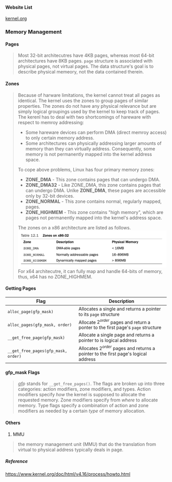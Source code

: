#### Website List
[kernel.org](https://www.kernel.org/doc/html/v4.16/index.html)

### Memory Management
#### Pages

> Most 32-bit architecutres have 4KB pages, whereas most 64-bit architectures have 8KB pages.
> `page` structure is associated with physical pages, not virtual pages. The data structure's goal is to describe physical memeory, not the data contained therein.

#### Zones

> Because of harware limitations, the kernel cannot treat all pages as identical. The kernel uses the zones to group pages of similar properties.
> The zones do not have any physical relevance but are simply logical groupings used by the kernel to keep track of pages.
> The kerenl has to deal with two shortcomings of hareware with respect to memroy addressing:
> * Some hareware devices can perform DMA (direct memroy access) to only certain memory address.
> * Some architectures can physically addressing larger amounts of memory than they can virtually address. Consequently, some memory is not permanently mapped into the kernel address space.
> 
> To cope above problems, Linux has four primary memory zones:
> * __ZONE_DMA__ - This zone contains pages that can undergo DMA.
> * __ZONE_DMA32__ - Like ZONE_DMA, this zone contains pages that can undergo DMA. Unlke __ZONE_DMA__, these pages are accessible only by 32-bit devices.
> * __ZONE_NORMAL__ - This zone contains normal, regularly mapped, pages.
> * __ZONE_HIGHMEM__ - This zone contains "high memory", which are pages not permanently mapped into the kernel's address space.
> 
> The zones on a x86 architecture are listed as follows. 
> ![Zones on x86 architecture](./figures/zones_on_x86.png)
> For x64 architecutre, it can fully map and handle 64-bits of memory, thus, x64 has no ZONE_HIGHMEM.
> 

#### Getting Pages
Flag | Description
-------|-----------------
`alloc_page(gfp_mask)` | Allocates a single and returns a pointer to its `page` structure
`alloc_pages(gfp_mask, order)` | Allocate $2^{order}$ pages and return a ponter to the first page's `page` structure 
`__get_free_page(gfp_mask)` | Allocate a single page and returns a pointer to is logical address
`__get_free_pages(gfp_mask, order)` | Allocates $2^{order}$ pages and returns a pointer to the first page's logical address 

#### gfp_mask Flags
> _gfp_ stands for `__get_free_pages()`.
> The flags are broken up into three categories: action modifiers, zone modifiers, and types. Action modifiers specify _how_ the kernel is supposed to allocate the requested memory. Zone modifiers specify from _where_ to allocate memory. Type flags specify a combination of action and zone modifiers as needed by a certain _type_ of memory allocation.

#### Others

1. MMU

> the memory management unit (MMU) that do the translation from virtual to physical address typically deals in page.
> 

##### Reference
https://www.kernel.org/doc/html/v4.16/process/howto.html